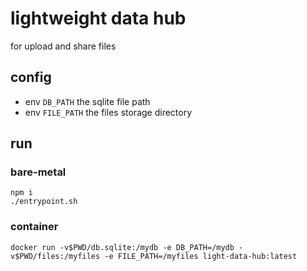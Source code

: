# lightweight data hub

for upload and share files

## config
* env `DB_PATH` the sqlite file path
* env `FILE_PATH` the files storage directory

## run
### bare-metal
```shell
npm i
./entrypoint.sh
```

### container
```
docker run -v$PWD/db.sqlite:/mydb -e DB_PATH=/mydb -v$PWD/files:/myfiles -e FILE_PATH=/myfiles light-data-hub:latest
```